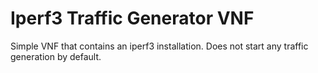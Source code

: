 # Iperf3 Traffic Generator VNF

Simple VNF that contains an iperf3 installation.
Does not start any traffic generation by default.
